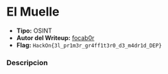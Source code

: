 # El Muelle #

- **Tipo:** OSINT
- **Autor del Writeup:** [focab0r](https://github.com/focab0r)
- **Flag:** `HackOn{3l_pr1m3r_gr4ff1t3r0_d3_m4dr1d_DEP}`

### Descripcion ###

